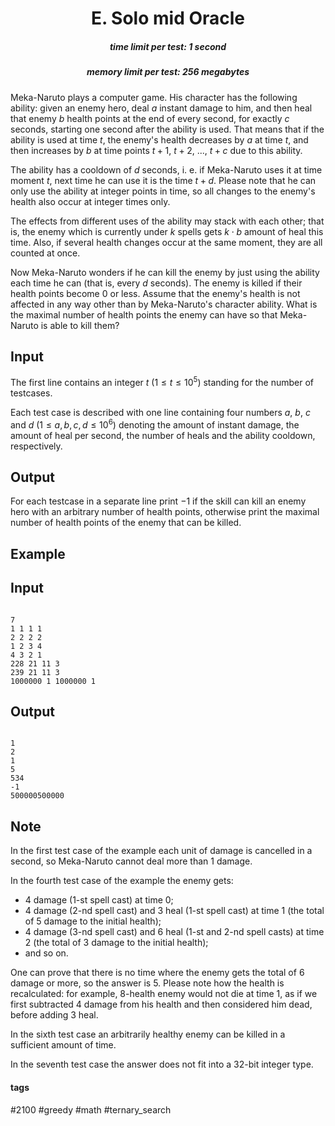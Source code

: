 <h1 style='text-align: center;'> E. Solo mid Oracle</h1>

<h5 style='text-align: center;'>time limit per test: 1 second</h5>
<h5 style='text-align: center;'>memory limit per test: 256 megabytes</h5>

Meka-Naruto plays a computer game. His character has the following ability: given an enemy hero, deal $a$ instant damage to him, and then heal that enemy $b$ health points at the end of every second, for exactly $c$ seconds, starting one second after the ability is used. That means that if the ability is used at time $t$, the enemy's health decreases by $a$ at time $t$, and then increases by $b$ at time points $t + 1$, $t + 2$, ..., $t + c$ due to this ability.

The ability has a cooldown of $d$ seconds, i. e. if Meka-Naruto uses it at time moment $t$, next time he can use it is the time $t + d$. Please note that he can only use the ability at integer points in time, so all changes to the enemy's health also occur at integer times only.

The effects from different uses of the ability may stack with each other; that is, the enemy which is currently under $k$ spells gets $k\cdot b$ amount of heal this time. Also, if several health changes occur at the same moment, they are all counted at once.

Now Meka-Naruto wonders if he can kill the enemy by just using the ability each time he can (that is, every $d$ seconds). The enemy is killed if their health points become $0$ or less. Assume that the enemy's health is not affected in any way other than by Meka-Naruto's character ability. What is the maximal number of health points the enemy can have so that Meka-Naruto is able to kill them?

## Input

The first line contains an integer $t$ ($1\leq t\leq 10^5$) standing for the number of testcases.

Each test case is described with one line containing four numbers $a$, $b$, $c$ and $d$ ($1\leq a, b, c, d\leq 10^6$) denoting the amount of instant damage, the amount of heal per second, the number of heals and the ability cooldown, respectively.

## Output

For each testcase in a separate line print $-1$ if the skill can kill an enemy hero with an arbitrary number of health points, otherwise print the maximal number of health points of the enemy that can be killed.

## Example

## Input


```

7
1 1 1 1
2 2 2 2
1 2 3 4
4 3 2 1
228 21 11 3
239 21 11 3
1000000 1 1000000 1

```
## Output


```

1
2
1
5
534
-1
500000500000

```
## Note

In the first test case of the example each unit of damage is cancelled in a second, so Meka-Naruto cannot deal more than 1 damage.

In the fourth test case of the example the enemy gets:

* $4$ damage ($1$-st spell cast) at time $0$;
* $4$ damage ($2$-nd spell cast) and $3$ heal ($1$-st spell cast) at time $1$ (the total of $5$ damage to the initial health);
* $4$ damage ($3$-nd spell cast) and $6$ heal ($1$-st and $2$-nd spell casts) at time $2$ (the total of $3$ damage to the initial health);
* and so on.

One can prove that there is no time where the enemy gets the total of $6$ damage or more, so the answer is $5$. Please note how the health is recalculated: for example, $8$-health enemy would not die at time $1$, as if we first subtracted $4$ damage from his health and then considered him dead, before adding $3$ heal.

In the sixth test case an arbitrarily healthy enemy can be killed in a sufficient amount of time.

In the seventh test case the answer does not fit into a 32-bit integer type.



#### tags 

#2100 #greedy #math #ternary_search 
